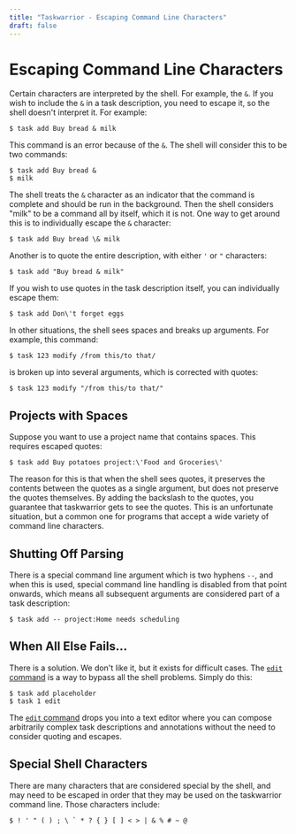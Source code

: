 ```yaml
---
title: "Taskwarrior - Escaping Command Line Characters"
draft: false
---
```


# Escaping Command Line Characters

Certain characters are interpreted by the shell. For example, the `&`. If you
wish to include the `&` in a task description, you need to escape it, so the
shell doesn\'t interpret it. For example:

    $ task add Buy bread & milk

This command is an error because of the `&`. The shell will consider this to be
two commands:

    $ task add Buy bread &
    $ milk

The shell treats the `&` character as an indicator that the command is complete
and should be run in the background. Then the shell considers \"milk\" to be a
command all by itself, which it is not. One way to get around this is to
individually escape the `&` character:

    $ task add Buy bread \& milk

Another is to quote the entire description, with either `'` or `"` characters:

    $ task add "Buy bread & milk"

If you wish to use quotes in the task description itself, you can individually
escape them:

    $ task add Don\'t forget eggs

In other situations, the shell sees spaces and breaks up arguments. For example,
this command:

    $ task 123 modify /from this/to that/

is broken up into several arguments, which is corrected with quotes:

    $ task 123 modify "/from this/to that/"


## Projects with Spaces

Suppose you want to use a project name that contains spaces. This requires
escaped quotes:

    $ task add Buy potatoes project:\'Food and Groceries\'

The reason for this is that when the shell sees quotes, it preserves the
contents between the quotes as a single argument, but does not preserve the
quotes themselves. By adding the backslash to the quotes, you guarantee that
taskwarrior gets to see the quotes. This is an unfortunate situation, but a
common one for programs that accept a wide variety of command line characters.


## Shutting Off Parsing

There is a special command line argument which is two hyphens `--`, and when
this is used, special command line handling is disabled from that point onwards,
which means all subsequent arguments are considered part of a task description:

    $ task add -- project:Home needs scheduling


## When All Else Fails\...

There is a solution. We don\'t like it, but it exists for difficult cases. The
[`edit` command](#) is a way to bypass all the shell problems. Simply do this:

    $ task add placeholder
    $ task 1 edit

The [`edit` command](#) drops you into a text editor where you can compose
arbitrarily complex task descriptions and annotations without the need to
consider quoting and escapes.


## Special Shell Characters

There are many characters that are considered special by the shell, and may need
to be escaped in order that they may be used on the taskwarrior command line.
Those characters include:

    $ ! ' " ( ) ; \ ` * ? { } [ ] < > | & % # ~ @
